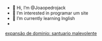 - 👋 Hi, I’m @Joaopedrojack
- 👀 I’m interested in programar um site
- 🌱 I’m currently learning Inglish
- 
[expansão de dominio: santuario malevolente](https://www.google.com/url?sa=i&url=https%3A%2F%2Fwww.pinterest.com%2Fpin%2Fanimes--784963410064601548%2F&psig=AOvVaw0MQNo1N0TO2_3tMrlhU0gB&ust=1722684952651000&source=images&cd=vfe&opi=89978449&ved=0CA4QjRxqFwoTCNic2dmb1ocDFQAAAAAdAAAAABAE)
